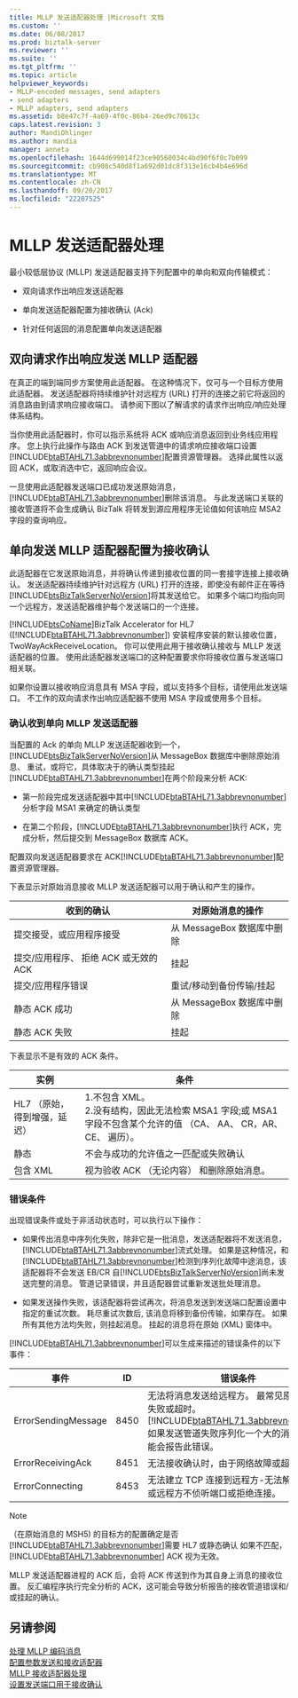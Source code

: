 ```yaml
---
title: MLLP 发送适配器处理 |Microsoft 文档
ms.custom: ''
ms.date: 06/08/2017
ms.prod: biztalk-server
ms.reviewer: ''
ms.suite: ''
ms.tgt_pltfrm: ''
ms.topic: article
helpviewer_keywords:
- MLLP-encoded messages, send adapters
- send adapters
- MLLP adapters, send adapters
ms.assetid: b8e47c7f-4a69-4f0c-86b4-26ed9c70613c
caps.latest.revision: 3
author: MandiOhlinger
ms.author: mandia
manager: anneta
ms.openlocfilehash: 1644d699014f23ce90568034c4bd90f6f0c7b099
ms.sourcegitcommit: cb908c540d8f1a692d01dc8f313e16cb4b4e696d
ms.translationtype: MT
ms.contentlocale: zh-CN
ms.lasthandoff: 09/20/2017
ms.locfileid: "22207525"
---
```

# <a name="mllp-send-adapter-processing"></a>MLLP 发送适配器处理
最小较低层协议 (MLLP) 发送适配器支持下列配置中的单向和双向传输模式：  
  
-   双向请求作出响应发送适配器  
  
-   单向发送适配器配置为接收确认 (Ack)  
  
-   针对任何返回的消息配置单向发送适配器  
  
## <a name="two-way-solicit-response-send-mllp-adapter"></a>双向请求作出响应发送 MLLP 适配器  
 在真正的端到端同步方案使用此适配器。 在这种情况下，仅可与一个目标方使用此适配器。 发送适配器将持续维护针对远程方 (URL) 打开的连接之前它将返回的消息路由到请求响应接收端口。 请参阅下图以了解请求的请求作出响应/响应处理体系结构。  
  
 当你使用此适配器时，你可以指示系统将 ACK 或响应消息返回到业务线应用程序。 您上执行此操作与路由 ACK 到发送管道中的请求响应接收端口设置[!INCLUDE[btaBTAHL71.3abbrevnonumber](../../includes/btabtahl71-3abbrevnonumber-md.md)]配置资源管理器。 选择此属性以返回 ACK，或取消选中它，返回响应会议。  
  
 一旦使用此适配器发送端口已成功发送原始消息，[!INCLUDE[btaBTAHL71.3abbrevnonumber](../../includes/btabtahl71-3abbrevnonumber-md.md)]删除该消息。 与此发送端口关联的接收管道将不会生成确认 BizTalk 将转发到源应用程序无论值如何该响应 MSA2 字段的查询响应。  
  
## <a name="one-way-send-mllp-adapter-configured-to-receive-acks"></a>单向发送 MLLP 适配器配置为接收确认  
 此适配器在它发送原始消息，并将确认传递到接收位置的同一套接字连接上接收确认。 发送适配器持续维护针对远程方 (URL) 打开的连接，即使没有邮件正在等待[!INCLUDE[btsBizTalkServerNoVersion](../../includes/btsbiztalkservernoversion-md.md)]将其发送给它。 如果多个端口均指向同一个远程方，发送适配器维护每个发送端口的一个连接。  
  
 [!INCLUDE[btsCoName](../../includes/btsconame-md.md)]BizTalk Accelerator for HL7 ([!INCLUDE[btaBTAHL71.3abbrevnonumber](../../includes/btabtahl71-3abbrevnonumber-md.md)]) 安装程序安装的默认接收位置，TwoWayAckReceiveLocation。 你可以使用此用于接收确认接收与 MLLP 发送适配器的位置。 使用此适配器发送端口的这种配置要求你将接收位置与发送端口相关联。  
  
 如果你设置以接收响应消息具有 MSA 字段，或以支持多个目标，请使用此发送端口。 不工作的双向请求作出响应适配器不使用 MSA 字段或使用多个目标。  
  
### <a name="acknowledgments-received-by-the-one-way-mllp-send-adapter"></a>确认收到单向 MLLP 发送适配器  
 当配置的 Ack 的单向 MLLP 发送适配器收到一个，[!INCLUDE[btsBizTalkServerNoVersion](../../includes/btsbiztalkservernoversion-md.md)]从 MessageBox 数据库中删除原始消息、 重试，或将它，具体取决于的确认类型挂起 [!INCLUDE[btaBTAHL71.3abbrevnonumber](../../includes/btabtahl71-3abbrevnonumber-md.md)]在两个阶段来分析 ACK:  
  
-   第一阶段完成发送适配器中其中[!INCLUDE[btaBTAHL71.3abbrevnonumber](../../includes/btabtahl71-3abbrevnonumber-md.md)]分析字段 MSA1 来确定的确认类型  
  
-   在第二个阶段，[!INCLUDE[btaBTAHL71.3abbrevnonumber](../../includes/btabtahl71-3abbrevnonumber-md.md)]执行 ACK，完成分析，然后提交到 MessageBox 数据库 ACK。  
  
 配置双向发送适配器要求在 ACK[!INCLUDE[btaBTAHL71.3abbrevnonumber](../../includes/btabtahl71-3abbrevnonumber-md.md)]配置资源管理器。  
  
 下表显示对原始消息接收 MLLP 发送适配器可以用于确认和产生的操作。  
  
|收到的确认|对原始消息的操作|  
|------------------|------------------------------------|  
|提交接受，或应用程序接受|从 MessageBox 数据库中删除|  
|提交/应用程序、 拒绝 ACK 或无效的 ACK|挂起|  
|提交/应用程序错误|重试/移动到备份传输/挂起|  
|静态 ACK 成功|从 MessageBox 数据库中删除|  
|静态 ACK 失败|挂起|  
  
 下表显示不是有效的 ACK 条件。  
  
|实例|条件|  
|--------------|---------------|  
|HL7 （原始，得到增强，延迟）|1.不包含 XML。<br />2.没有结构，因此无法检索 MSA1 字段;或 MSA1 字段不包含某个允许的值 （CA、 AA、 CR，AR、 CE、 遍历）。|  
|静态|不会与成功的允许值之一匹配或失败确认|  
|包含 XML|视为验收 ACK （无论内容） 和删除原始消息。|  
  
### <a name="error-conditions"></a>错误条件  
 出现错误条件或处于非活动状态时，可以执行以下操作：  
  
-   如果传出消息中序列化失败，除非它是一批消息，发送适配器将不发送消息，[!INCLUDE[btaBTAHL71.3abbrevnonumber](../../includes/btabtahl71-3abbrevnonumber-md.md)]流式处理。 如果是这种情况，和[!INCLUDE[btaBTAHL71.3abbrevnonumber](../../includes/btabtahl71-3abbrevnonumber-md.md)]检测到序列化故障中途消息，该适配器将不会发送 EB/CR 自[!INCLUDE[btsBizTalkServerNoVersion](../../includes/btsbiztalkservernoversion-md.md)]尚未发送完整的消息。 管道记录错误，并且适配器尝试重新发送批处理消息。  
  
-   如果发送操作失败，该适配器将尝试再次，将消息发送到发送端口配置设置中指定的重试次数。 耗尽重试次数后, 该消息将移到备份传输，如果存在。 如果所有其他方法均失败，则挂起消息。 挂起的消息将在原始 (XML) 窗体中。  
  
 [!INCLUDE[btaBTAHL71.3abbrevnonumber](../../includes/btabtahl71-3abbrevnonumber-md.md)]可以生成来描述的错误条件的以下事件：  
  
|事件|ID|错误条件|  
|-----------|--------|---------------------|  
|ErrorSendingMessage|8450|无法将消息发送给远程方。 最常见原因是网络失败或超时。 [!INCLUDE[btaBTAHL71.3abbrevnonumber](../../includes/btabtahl71-3abbrevnonumber-md.md)]如果发送管道失败序列化一个大的消息时，可能会报告此错误。|  
|ErrorReceivingAck|8451|无法接收确认时，由于网络故障或超时。|  
|ErrorConnecting|8453|无法建立 TCP 连接到远程方-无法解析主机名或远程方不侦听端口或拒绝连接。|  
  
> [!NOTE]
>  （在原始消息的 MSH5) 的目标方的配置确定是否[!INCLUDE[btaBTAHL71.3abbrevnonumber](../../includes/btabtahl71-3abbrevnonumber-md.md)]需要 HL7 或静态确认 如果不匹配， [!INCLUDE[btaBTAHL71.3abbrevnonumber](../../includes/btabtahl71-3abbrevnonumber-md.md)] ACK 视为无效。  
  
 MLLP 发送适配器进程的 ACK 后，会将 ACK 传送到作为其自身上消息的接收位置。 反汇编程序执行完全分析的 ACK，这可能会导致分析报告的接收管道错误和/或挂起的确认。  
  
## <a name="see-also"></a>另请参阅  
 [处理 MLLP 编码消息](../../adapters-and-accelerators/accelerator-hl7/processing-mllp-encoded-messages.md)   
 [配置参数发送和接收适配器](../../adapters-and-accelerators/accelerator-hl7/configuration-parameters-for-send-and-receive-adapters.md)   
 [MLLP 接收适配器处理](../../adapters-and-accelerators/accelerator-hl7/mllp-receive-adapter-processing.md)   
 [设置发送端口用于接收确认](../../adapters-and-accelerators/accelerator-hl7/setting-up-a-send-port-for-receiving-acks.md)